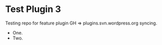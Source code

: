 Test Plugin 3
=========

Testing repo for feature plugin GH => plugins.svn.wordpress.org syncing.

- One.
- Two.
